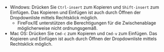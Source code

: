 * Windows: Drücken Sie `Ctrl-insert` zum Kopieren und `Shift-insert` zum Einfügen. Das Kopieren und Einfügen ist auch durch Öffnen der Dropdownliste mittels Rechtsklick möglich.
  * FireFox/IE unterstützen die Berechtigungen für die Zwischenablage möglicherweise nicht ordnungsgemäß.
* Mac OS: Drücken Sie `Cmd-c` zum Kopieren und `Cmd-v` zum Einfügen. Das Kopieren und Einfügen ist auch durch Öffnen der Dropdownliste mittels Rechtsklick möglich.